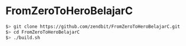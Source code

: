 # FromZeroToHeroBelajarC

```bash
$> git clone https://github.com/zendbit/FromZeroToHeroBelajarC.git
$> cd FromZeroToHeroBelajarC
$> ./build.sh
```
